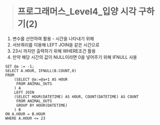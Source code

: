 ><h1>프로그래머스_Level4_입양 시각 구하기(2)</h1>
1. 변수를 선언하여 활용 - 시간을 나타내기 위해
2. 서브쿼리를 이용해 LEFT JOIN을 같은 시간으로 
3. 23시 까지만 출력하기 위해 WHERE조건 활용
4. 만약 해당 시간의 값이 NULL이라면 0을 넣어주기 위해 IFNULL 사용

```MySQL
SET @a := -1;
SELECT A.HOUR, IFNULL(B.COUNT,0) 
FROM
    (SELECT @a:=@a+1 AS HOUR 
     FROM ANIMAL_OUTS
    ) A 
    LEFT JOIN
    (SELECT HOUR(DATETIME) AS HOUR, COUNT(DATETIME) AS COUNT 
     FROM ANIMAL_OUTS 
     GROUP BY HOUR(DATETIME)
    ) B
ON A.HOUR = B.HOUR 
WHERE A.HOUR <= 23
```
